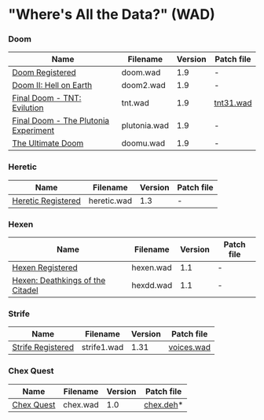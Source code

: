 # "Where's All the Data?" (WAD)

### Doom
| Name | Filename | Version | Patch file |
|------|----------|---------|------|
|[Doom Registered](doom.wad)|doom.wad|1.9|-|
|[Doom II: Hell on Earth](doom2.wad)|doom2.wad|1.9|-|
|[Final Doom - TNT: Evilution](tnt.wad)|tnt.wad|1.9|[tnt31.wad](pwad/tnt31.wad)
|[Final Doom - The Plutonia Experiment](plutonia.wad)|plutonia.wad|1.9|-|
|[The Ultimate Doom](doomu.wad)|doomu.wad|1.9|-|

### Heretic
| Name | Filename | Version | Patch file |
|------|----------|---------|------|
|[Heretic Registered](heretic.wad)|heretic.wad|1.3|-|

### Hexen
| Name | Filename | Version | Patch file |
|------|----------|---------|------|
|[Hexen Registered](hexen.wad)|hexen.wad|1.1|-|
|[Hexen: Deathkings of the Citadel](hexdd.wad)|hexdd.wad|1.1|-|

### Strife
| Name | Filename | Version | Patch file |
|------|----------|---------|------|
|[Strife Registered](strife1.wad)|strife1.wad|1.31|[voices.wad](pwad/voices.wad)

### Chex Quest
| Name | Filename | Version | Patch file |
|------|----------|---------|------|
|[Chex Quest](chex.wad)|chex.wad|1.0|[chex.deh](pwad/chex.deh)*|
